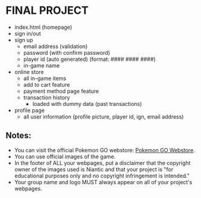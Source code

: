 # FINAL PROJECT

- index.html (homepage)
- sign in/out
- sign up
    - email address (validation)
    - password (with confirm password)
    - player id (auto generated) (format: #### #### ####)
    - in-game name
- online store
    - all in-game items
    - add to cart feature
    - payment method page feature
    - transaction history
        - loaded with dummy data (past transactions)
- profile page
    - all user information (profile picture, player id, ign, email address)

## Notes:
* You can visit the official Pokemon GO webstore: [Pokemon GO Webstore](https://store.pokemongolive.com).
* You can use official images of the game.
* In the footer of ALL your webpages, put a disclaimer that the copyright owner of the images used is Niantic and that your project is "for educational purposes only and no copyright infringement is intended."
* Your group name and logo MUST always appear on all of your project's webpages.
